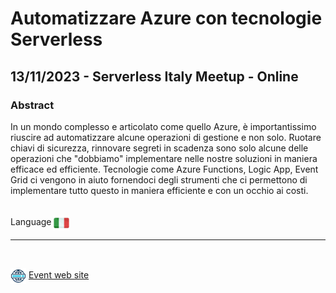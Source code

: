 # Automatizzare Azure con tecnologie Serverless
##  13/11/2023 - Serverless Italy Meetup - Online
### Abstract 
In un mondo complesso e articolato come quello Azure, è importantissimo riuscire ad automatizzare alcune operazioni di gestione e non solo. Ruotare chiavi di sicurezza, rinnovare segreti in scadenza sono solo alcune delle operazioni che "dobbiamo" implementare nelle nostre soluzioni in maniera efficace ed efficiente. Tecnologie come Azure Functions, Logic App, Event Grid ci vengono in aiuto fornendoci degli strumenti che ci permettono di implementare tutto questo in maniera efficiente e con un occhio ai costi.

<br/>
Language <img width="25" src="https://raw.githubusercontent.com/massimobonanni/massimobonanni/master/images/flagitaly.svg" style="vertical-align:middle">

<br/>

---

<br/>
<p>
<img width="25" src="https://raw.githubusercontent.com/massimobonanni/massimobonanni/master/images/eventwebsite.svg" style="vertical-align:middle"> 
<a href="https://www.meetup.com/it-IT/serverless-italy/events/297117277/">Event web site</a>
</p>

